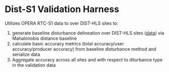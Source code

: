 # Dist-S1 Validation Harness

Utilizes OPERA RTC-S1 data to over DIST-HLS sites to:

1. generate baseline disturbance delineation over DIST-HLS sites ([data](data/val_sites_subset.geojson)) via Mahalonobis distance baseline
2. calculate basic accuracy metrics (total accuracy/user accuracy/producer accuracy) from baseline disturbance method and serialize data
3. Aggregate accuracy across all sites and with respect to diturbance type in the validation data